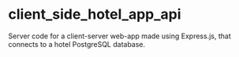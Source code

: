 # client_side_hotel_app_api
Server code for a client-server web-app made using Express.js, that connects to a hotel PostgreSQL database.
